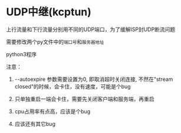# UDP中继(kcptun)

上行流量和下行流量分别用不同的UDP端口，为了缓解ISP封UDP断流问题

需要修改两个py文件中的`端口号`和`服务器地址`

python3程序

注意：

1. --autoexpire 参数需要设置为0, 即取消超时关闭连接, 不然在"stream closed"的时候，会卡住，没有速度，可能是个bug

2. 只单独重启一端会卡住，需要先关闭客户端和服务端，再重启

3. cpu占用率有点高，应该是个bug

4. 应该还有其它bug
